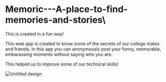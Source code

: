 # Memoric---A-place-to-find-memories-and-stories\\

This is created in a fun way!

This web app is created to know some of the secrets of our college mates and friends, In this app you can anonymously post your funny, memorable, embarassing moments without saying who you are.

This helped us to improve some of our technical skills!

![Untitled design](https://user-images.githubusercontent.com/88475979/183393830-ae0d0f0d-ec0e-48a0-9dc6-e71a93cdb09e.jpg)

